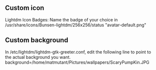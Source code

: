 ## Custom icon
Lightdm Icon Badges: Name the badge of your choice in /usr/share/icons/Bunsen-lightdm/256x256/status "avatar-default.png"

## Custom background
In /etc/lightdm/lightdm-gtk-greeter.conf, edit the following line to point to the actual background you want.
background=/home/matmutant/Pictures/wallpapers/ScaryPumpKin.JPG

